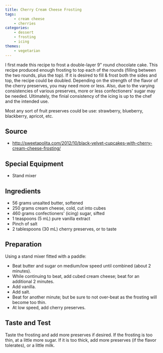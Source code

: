 ```yaml
---
title: Cherry Cream Cheese Frosting
tags:
    - cream cheese
    - cherries
categories: 
    - dessert
    - frosting
    - icing
themes:
    - vegetarian
---
```


I first made this recipe to frost a double-layer 9" round chocolate
cake. This recipe produced enough frosting to top each of the rounds
(filling between the two rounds, plus the top). If it is desired to fill
& frost both the sides and top, the recipe could be doubled. Depending
on the strength of the flavor of the cherry preserves, you may need more
or less. Also, due to the varying consistencies of various preserves,
more or less confectioners' sugar may be needed. Ultimately, the finial
consistency of the icing is up to the chef and the intended use.

Most any sort of fruit preserves could be use: strawberry, blueberry,
blackberry, apricot, etc.

## Source

-   http://sweetapolita.com/2012/10/black-velvet-cupcakes-with-cherry-cream-cheese-frosting/

## Special Equipment

-   Stand mixer

## Ingredients

-   56 grams unsalted butter, softened
-   250 grams cream cheese, cold, cut into cubes
-   460 grams confectioners' (icing) sugar, sifted
-   1 teaspoons (5 mL) pure vanilla extract
-   Pinch of salt
-   2 tablespoons (30 mL) cherry preserves, or to taste

## Preparation

Using a stand mixer fitted with a paddle:

-   Beat butter and sugar on medium/low speed until combined (about 2
    minutes).
-   While continuing to beat, add cubed cream cheese; beat for an
    additional 2 minutes.
-   Add vanilla.
-   Add salt.
-   Beat for another minute; but be sure to not over-beat as the
    frosting will become too thin.
-   At low speed, add cherry preserves.

## Taste and Test

Taste the frosting and add more preserves if desired. If the frosting is
too thin, at a little more sugar. If it is too thick, add more preserves
(if the flavor tolerates), or a little milk.

